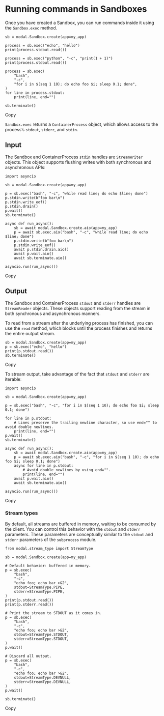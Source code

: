 # Running commands in Sandboxes

Once you have created a Sandbox, you can run commands inside it using the
`Sandbox.exec` method.

    
    
    sb = modal.Sandbox.create(app=my_app)
    
    process = sb.exec("echo", "hello")
    print(process.stdout.read())
    
    process = sb.exec("python", "-c", "print(1 + 1)")
    print(process.stdout.read())
    
    process = sb.exec(
        "bash",
        "-c",
        "for i in $(seq 1 10); do echo foo $i; sleep 0.1; done",
    )
    for line in process.stdout:
        print(line, end="")
    
    sb.terminate()

Copy

`Sandbox.exec` returns a `ContainerProcess` object, which allows access to the
process’s `stdout`, `stderr`, and `stdin`.

## Input

The Sandbox and ContainerProcess `stdin` handles are `StreamWriter` objects.
This object supports flushing writes with both synchronous and asynchronous
APIs:

    
    
    import asyncio
    
    sb = modal.Sandbox.create(app=my_app)
    
    p = sb.exec("bash", "-c", "while read line; do echo $line; done")
    p.stdin.write(b"foo bar\n")
    p.stdin.write_eof()
    p.stdin.drain()
    p.wait()
    sb.terminate()
    
    async def run_async():
        sb = await modal.Sandbox.create.aio(app=my_app)
        p = await sb.exec.aio("bash", "-c", "while read line; do echo $line; done")
        p.stdin.write(b"foo bar\n")
        p.stdin.write_eof()
        await p.stdin.drain.aio()
        await p.wait.aio()
        await sb.terminate.aio()
    
    asyncio.run(run_async())

Copy

## Output

The Sandbox and ContainerProcess `stdout` and `stderr` handles are
`StreamReader` objects. These objects support reading from the stream in both
synchronous and asynchronous manners.

To read from a stream after the underlying process has finished, you can use
the `read` method, which blocks until the process finishes and returns the
entire output stream.

    
    
    sb = modal.Sandbox.create(app=my_app)
    p = sb.exec("echo", "hello")
    print(p.stdout.read())
    sb.terminate()

Copy

To stream output, take advantage of the fact that `stdout` and `stderr` are
iterable:

    
    
    import asyncio
    
    sb = modal.Sandbox.create(app=my_app)
    
    p = sb.exec("bash", "-c", "for i in $(seq 1 10); do echo foo $i; sleep 0.1; done")
    
    for line in p.stdout:
        # Lines preserve the trailing newline character, so use end="" to avoid double newlines.
        print(line, end="")
    p.wait()
    sb.terminate()
    
    async def run_async():
        sb = await modal.Sandbox.create.aio(app=my_app)
        p = await sb.exec.aio("bash", "-c", "for i in $(seq 1 10); do echo foo $i; sleep 0.1; done")
        async for line in p.stdout:
            # Avoid double newlines by using end="".
            print(line, end="")
        await p.wait.aio()
        await sb.terminate.aio()
    
    asyncio.run(run_async())

Copy

### Stream types

By default, all streams are buffered in memory, waiting to be consumed by the
client. You can control this behavior with the `stdout` and `stderr`
parameters. These parameters are conceptually similar to the `stdout` and
`stderr` parameters of the `subprocess` module.

    
    
    from modal.stream_type import StreamType
    
    sb = modal.Sandbox.create(app=my_app)
    
    # Default behavior: buffered in memory.
    p = sb.exec(
        "bash",
        "-c",
        "echo foo; echo bar >&2",
        stdout=StreamType.PIPE,
        stderr=StreamType.PIPE,
    )
    print(p.stdout.read())
    print(p.stderr.read())
    
    # Print the stream to STDOUT as it comes in.
    p = sb.exec(
        "bash",
        "-c",
        "echo foo; echo bar >&2",
        stdout=StreamType.STDOUT,
        stderr=StreamType.STDOUT,
    )
    p.wait()
    
    # Discard all output.
    p = sb.exec(
        "bash",
        "-c",
        "echo foo; echo bar >&2",
        stdout=StreamType.DEVNULL,
        stderr=StreamType.DEVNULL,
    )
    p.wait()
    
    sb.terminate()

Copy

